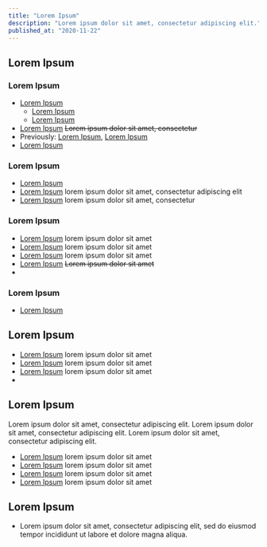 ```yaml
---
title: "Lorem Ipsum"
description: "Lorem ipsum dolor sit amet, consectetur adipiscing elit."
published_at: "2020-11-22"
---
```


## Lorem Ipsum

### Lorem Ipsum

- [Lorem Ipsum](https://example.com)
  - [Lorem Ipsum](https://example.com)
  - [Lorem Ipsum](https://example.com)
- [Lorem Ipsum](https://example.com) ~~Lorem ipsum dolor sit amet, consectetur~~
- Previously: [Lorem Ipsum](https://example.com), [Lorem Ipsum](https://example.com)
- [Lorem Ipsum](https://example.com)

### Lorem Ipsum

- [Lorem Ipsum](https://example.com)
- [Lorem Ipsum](https://example.com) lorem ipsum dolor sit amet, consectetur adipiscing elit
- [Lorem Ipsum](https://example.com) lorem ipsum dolor sit amet, consectetur

### Lorem Ipsum

- [Lorem Ipsum](https://example.com) lorem ipsum dolor sit amet
- [Lorem Ipsum](https://example.com) lorem ipsum dolor sit amet
- [Lorem Ipsum](https://example.com) lorem ipsum dolor sit amet
- [Lorem Ipsum](https://example.com) ~~Lorem ipsum dolor sit amet~~
-

### Lorem Ipsum

- [Lorem Ipsum](https://example.com)

## Lorem Ipsum

- [Lorem Ipsum](https://example.com) lorem ipsum dolor sit amet
- [Lorem Ipsum](https://example.com) lorem ipsum dolor sit amet
- [Lorem Ipsum](https://example.com) lorem ipsum dolor sit amet
-

## Lorem Ipsum

Lorem ipsum dolor sit amet, consectetur adipiscing elit. Lorem ipsum dolor sit amet, consectetur adipiscing elit. Lorem ipsum dolor sit amet, consectetur adipiscing elit.

- [Lorem Ipsum](https://example.com)
  lorem ipsum dolor sit amet
- [Lorem Ipsum](https://example.com)
  lorem ipsum dolor sit amet
- [Lorem Ipsum](https://example.com)
  lorem ipsum dolor sit amet
- [Lorem Ipsum](https://example.com)
  lorem ipsum dolor sit amet

<!-- ## Lorem Ipsum

- Lorem ipsum dolor sit amet
- [Lorem Ipsum](https://example.com)
- [Lorem Ipsum](https://example.com)
- [Lorem Ipsum](https://example.com)
- [Lorem Ipsum](https://example.com)
- [Lorem Ipsum](https://example.com)
- [Lorem Ipsum](https://example.com)
- [Lorem Ipsum](https://example.com)
- [Lorem Ipsum](https://example.com) -->

## Lorem Ipsum

- Lorem ipsum dolor sit amet, consectetur adipiscing elit, sed do eiusmod tempor incididunt ut labore et dolore magna aliqua.

